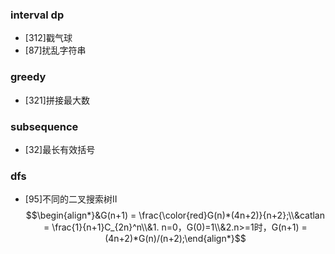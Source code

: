 ### interval dp
* [312]戳气球
* [87]扰乱字符串

### greedy
* [321]拼接最大数

### subsequence
* [32]最长有效括号

### dfs
* [95]不同的二叉搜索树II 
    $$\begin{align*}&G(n+1) = \frac{\color{red}G(n)*(4n+2)}{n+2};\\&catlan = \frac{1}{n+1}C_{2n}^n\\&1. n=0，G(0)=1\\&2.n>=1时，G(n+1) = (4n+2)*G(n)/(n+2);\end{align*}$$
